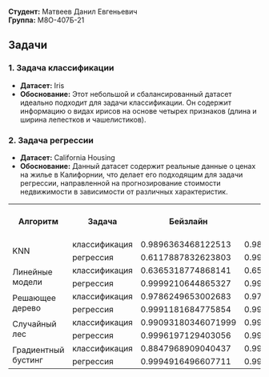 **Студент:** Матвеев Данил Евгеньевич  
**Группа:** М8О-407Б-21

## Задачи

### 1. Задача классификации

- **Датасет:** Iris
- **Обоснование:** Этот небольшой и сбалансированный датасет идеально подходит для задачи классификации. Он содержит информацию о видах ирисов на основе четырех признаков (длина и ширина лепестков и чашелистиков).

### 2. Задача регрессии

- **Датасет:** California Housing
- **Обоснование:** Данный датасет содержит реальные данные о ценах на жилье в Калифорнии, что делает его подходящим для задачи регрессии, направленной на прогнозирование стоимости недвижимости в зависимости от различных характеристик.

<table>
    <tr>
        <th rowspan="1">Алгоритм</th>
        <th>Задача</th>
        <th>Бейзлайн</th>
        <th>Улучшенный бейзлайн</th>
        <th>Самостоятельная имплементация алгоритма</th>
    </tr>
    <tr>
        <td rowspan="2">KNN</td>
        <td>классификация</td>
        <td>0.9896363468122513</td>
        <td>0.9896363468122513</td>
        <td>0.7</td>
    </tr>
    <tr>
        <td>регрессия</td>
        <td>0.6117887832623803</td>
        <td>0.997380569432721</td>
        <td>0.997324191148895</td>
    </tr>
    <tr>
        <td rowspan="2">Линейные модели</td>
        <td>классификация</td>
        <td>0.6365318774868141</td>
        <td>0.6507160909856782</td>
        <td>0.6487784330244314</td>
    </tr>
    <tr>
        <td>регрессия</td>
        <td>0.9999210644865327</td>
        <td>0.9998470525181408</td>
        <td>0.9998311791591324</td>
    </tr>
    <tr>
        <td rowspan="2">Решающее дерево</td>
        <td>классификация</td>
        <td>0.9786249653002683</td>
        <td>0.9786249653002683</td>
        <td>0.9787174979180161</td>
    </tr>
    <tr>
        <td>регрессия</td>
        <td>0.9991181684775854</td>
        <td>0.9990319565470311</td>
        <td>0.9990827271856912</td>
    </tr>
    <tr>
        <td rowspan="2">Случайный лес</td>
        <td>классификация</td>
        <td>0.99093180346071999</td>
        <td>0.9915795317849542</td>
        <td>0.753770704173221</td>
    </tr>
    <tr>
        <td>регрессия</td>
        <td>0.9996197129403056</td>
        <td>0.9993361905393987</td>
        <td>0.9970418789959087</td>
    </tr>
    <tr>
        <td rowspan="2">Градиентный бустинг</td>
        <td>классификация</td>
        <td>0.8847968909040437</td>
        <td>0.9900990099009901</td>
        <td>0.9938366718027735</td>
    </tr>
    <tr>
        <td>регрессия</td>
        <td>0.9994916496607711</td>
        <td>0.9996386504405321</td>
        <td>0.9995858782762815</td>
    </tr>
</table>
